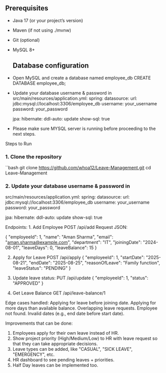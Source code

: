 ## Prerequisites
- Java 17 (or your project’s version)
- Maven (if not using ./mvnw)
- Git (optional)
- MySQL 8+

  ## Database configuration
 - Open MySQL and create a database named employee_db
 CREATE DATABASE employee_db;
 - Update your database username & password in
  src/main/resources/application.yml:
  spring:
    datasource:
      url: jdbc:mysql://localhost:3306/employee_db
      username: your_username
      password: your_password

    jpa:
      hibernate:
        ddl-auto: update
      show-sql: true
 - Please make sure MYSQL server is running before proceeding to the next steps.



 Steps to Run

### 1. Clone the repository
``bash
git clone https://github.com/whoa12/Leave-Management.git
cd Leave-Management

### 2.   Update your database username & password in
  src/main/resources/application.yml:
spring:
  datasource:
    url: jdbc:mysql://localhost:3306/employee_db
    username: your_username
    password: your_password

  jpa:
    hibernate:
      ddl-auto: update
    show-sql: true


Endpoints:
1️. Add Employee
   POST /api/add
   Request JSON:

   {
     "employeeId": 1,
     "name": "Aman Sharma",
     "email": "aman.sharma@example.com",
     "department": "IT",
     "joiningDate": "2024-08-01",
     "leaveDays": 0,
     "leaveBalance": 15
   }

2. Apply for Leave
   POST /api/apply
{
  "employeeId": 1,
  "startDate": "2025-08-21",
  "endDate": "2025-08-25",
  "reasonOfLeave": "Family function",
  "leaveStatus": "PENDING"
}

3. Update leave status:
   PUT /api/update
{
  "employeeId": 1,
  "status": "APPROVED"
}

4. Get Leave Balance
   GET /api/leave-balance/1

Edge cases handled:
 Applying for leave before joining date.
 Applying for more days than available balance.
 Overlapping leave requests.
 Employee not found.
 Invalid dates (e.g., end date before start date).


Improvements that can be done:
1. Employees apply for their own leave instead of HR.
2. Show project priority (High/Medium/Low) to HR with leave request so that they can take appropriate decisions.
3. Leave types can be added, like "CASUAL", "SICK LEAVE", "EMERGENCY", etc.
4. HR dashboard to see pending leaves + priorities.
5. Half Day leaves can be implemented too.





